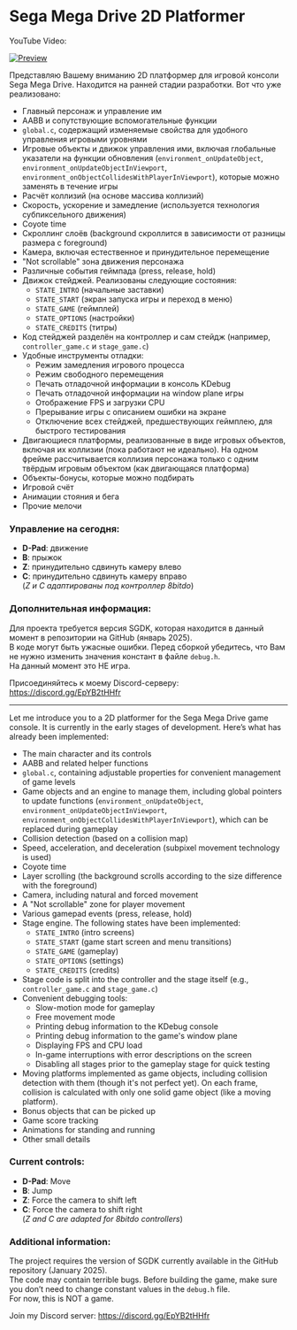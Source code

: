 # Sega Mega Drive 2D Platformer

YouTube Video:

[![Preview](https://img.youtube.com/vi/HLaj8o_44Mg/0.jpg)](https://www.youtube.com/watch?v=HLaj8o_44Mg)

Представляю Вашему вниманию 2D платформер для игровой консоли Sega Mega Drive. Находится на ранней стадии разработки. Вот что уже реализовано:

- Главный персонаж и управление им  
- AABB и сопутствующие вспомогательные функции  
- `global.c`, содержащий изменяемые свойства для удобного управления игровыми уровнями  
- Игровые объекты и движок управления ими, включая глобальные указатели на функции обновления (`environment_onUpdateObject`, `environment_onUpdateObjectInViewport`, `environment_onObjectCollidesWithPlayerInViewport`), которые можно заменять в течение игры  
- Расчёт коллизий (на основе массива коллизий)  
- Скорость, ускорение и замедление (используется технология субпиксельного движения)  
- Coyote time  
- Скроллинг слоёв (background скроллится в зависимости от разницы размера с foreground)  
- Камера, включая естественное и принудительное перемещение  
- "Not scrollable" зона движения персонажа
- Различные события геймпада (press, release, hold)
- Движок стейджей. Реализованы следующие состояния:  
  - `STATE_INTRO` (начальные заставки)  
  - `STATE_START` (экран запуска игры и переход в меню)  
  - `STATE_GAME` (геймплей)  
  - `STATE_OPTIONS` (настройки)  
  - `STATE_CREDITS` (титры)  
- Код стейджей разделён на контроллер и сам стейдж (например, `controller_game.c` и `stage_game.c`)  
- Удобные инструменты отладки:  
  - Режим замедления игрового процесса  
  - Режим свободного перемещения  
  - Печать отладочной информации в консоль KDebug  
  - Печать отладочной информации на window plane игры  
  - Отображение FPS и загрузки CPU  
  - Прерывание игры с описанием ошибки на экране  
  - Отключение всех стейджей, предшествующих геймплею, для быстрого тестирования  
- Двигающиеся платформы, реализованные в виде игровых объектов, включая их коллизии (пока работают не идеально). На одном фрейме рассчитывается коллизия персонажа только с одним твёрдым игровым объектом (как двигающаяся платформа)
- Объекты-бонусы, которые можно подбирать  
- Игровой счёт  
- Анимации стояния и бега  
- Прочие мелочи  

### Управление на сегодня:
- **D-Pad**: движение  
- **B**: прыжок  
- **Z**: принудительно сдвинуть камеру влево  
- **C**: принудительно сдвинуть камеру вправо  
(*Z и C адаптированы под контроллер 8bitdo*)

### Дополнительная информация:
Для проекта требуется версия SGDK, которая находится в данный момент в репозитории на GitHub (январь 2025).  
В коде могут быть ужасные ошибки. Перед сборкой убедитесь, что Вам не нужно изменить значения констант в файле `debug.h`.  
На данный момент это НЕ игра.

Присоединяйтесь к моему Discord-серверу: https://discord.gg/EpYB2tHHfr

---

Let me introduce you to a 2D platformer for the Sega Mega Drive game console. It is currently in the early stages of development. Here’s what has already been implemented:

- The main character and its controls  
- AABB and related helper functions  
- `global.c`, containing adjustable properties for convenient management of game levels  
- Game objects and an engine to manage them, including global pointers to update functions (`environment_onUpdateObject`, `environment_onUpdateObjectInViewport`, `environment_onObjectCollidesWithPlayerInViewport`), which can be replaced during gameplay  
- Collision detection (based on a collision map)  
- Speed, acceleration, and deceleration (subpixel movement technology is used)  
- Coyote time  
- Layer scrolling (the background scrolls according to the size difference with the foreground)  
- Camera, including natural and forced movement  
- A "Not scrollable" zone for player movement  
- Various gamepad events (press, release, hold)  
- Stage engine. The following states have been implemented:  
  - `STATE_INTRO` (intro screens)  
  - `STATE_START` (game start screen and menu transitions)  
  - `STATE_GAME` (gameplay)  
  - `STATE_OPTIONS` (settings)  
  - `STATE_CREDITS` (credits)  
- Stage code is split into the controller and the stage itself (e.g., `controller_game.c` and `stage_game.c`)  
- Convenient debugging tools:  
  - Slow-motion mode for gameplay  
  - Free movement mode  
  - Printing debug information to the KDebug console  
  - Printing debug information to the game's window plane  
  - Displaying FPS and CPU load  
  - In-game interruptions with error descriptions on the screen  
  - Disabling all stages prior to the gameplay stage for quick testing  
- Moving platforms implemented as game objects, including collision detection with them (though it's not perfect yet). On each frame, collision is calculated with only one solid game object (like a moving platform).  
- Bonus objects that can be picked up  
- Game score tracking  
- Animations for standing and running  
- Other small details  

### Current controls:
- **D-Pad**: Move  
- **B**: Jump  
- **Z**: Force the camera to shift left  
- **C**: Force the camera to shift right  
(*Z and C are adapted for 8bitdo controllers*)

### Additional information:
The project requires the version of SGDK currently available in the GitHub repository (January 2025).  
The code may contain terrible bugs. Before building the game, make sure you don’t need to change constant values in the `debug.h` file.  
For now, this is NOT a game.

Join my Discord server:  https://discord.gg/EpYB2tHHfr
